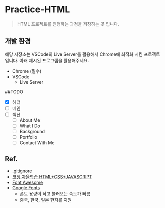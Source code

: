 # Practice-HTML

> HTML 프로젝트를 진행하는 과정을 저장하는 곳 입니다.

## 개발 환경

해당 저장소는 VSCode의 Live Server를 활용해서 Chrome에 최적화 시킨 프로젝트입니다. 아래 제시된 프로그램을 활용해주세요.

- Chrome (필수)
- VSCode
    - Live Server

##TODO

- [x] 헤더
- [ ] 메인
- [ ] 섹션
    - [ ] About Me
    - [ ] What I Do
    - [ ] Background
    - [ ] Portfolio
    - [ ] Contact With Me

## Ref.
- [.gitignore](https://www.toptal.com/developers/gitignore)
- [코딩 자율학습 HTML+CSS+JAVASCRIPT](https://play.google.com/store/books/details/%EC%BD%94%EB%94%A9_%EC%9E%90%EC%9C%A8%ED%95%99%EC%8A%B5_HTML_CSS_%EC%9E%90%EB%B0%94%EC%8A%A4%ED%81%AC%EB%A6%BD%ED%8A%B8?id=ay9sEAAAQBAJ&hl=en_US&gl=US)
- [Font Awesome](https://fontawesome.com/)
- [Google Fonts](https://fonts.google.com/?preview.size=31) 
    - 폰트 용량이 작고 불러오는 속도가 빠름
    - 중국, 한국, 일본 한자를 지원